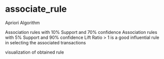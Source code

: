 # associate_rule

Apriori Algorithm

Association rules with 10% Support and 70% confidence
Association rules with 5% Support and 90% confidence
Lift Ratio > 1 is a good influential rule in selecting the associated transactions

visualization of obtained rule
